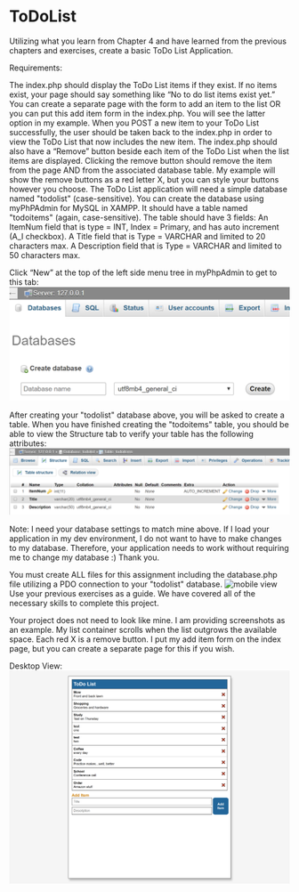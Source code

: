 # ToDoList
Utilizing what you learn from Chapter 4 and have learned from the previous chapters and exercises, create a basic ToDo List Application.

Requirements:

The index.php should display the ToDo List items if they exist. If no items exist, your page should say something like “No to do list items exist yet.”
You can create a separate page with the form to add an item to the list OR you can put this add item form in the index.php. You will see the latter option in my example.
When you POST a new item to your ToDo List successfully, the user should be taken back to the index.php in order to view the ToDo List that now includes the new item.
The index.php should also have a “Remove” button beside each item of the ToDo List when the list items are displayed. Clicking the remove button should remove the item from the page AND from the associated database table. My example will show the remove buttons as a red letter X, but you can style your buttons however you choose.
The ToDo List application will need a simple database named "todolist" (case-sensitive). You can create the database using myPhPAdmin for MySQL in XAMPP. It should have a table named "todoitems" (again, case-sensitive). The table should have 3 fields: 
An ItemNum field that is type = INT, Index = Primary, and has auto increment (A_I checkbox).
A Title field that is Type = VARCHAR and  limited to 20 characters max. 
A Description field that is Type = VARCHAR and  limited to 50 characters max.


Click “New” at the top of the left side menu tree in myPhpAdmin to get to this tab:
![picture 1](/01.PNG?raw=true "")




After creating your "todolist" database above, you will be asked to create a table. When you have finished creating the "todoitems" table, you should be able to view the Structure tab to verify your table has the following attributes:
![picture 2](/02.PNG?raw=true "")



Note: I need your database settings to match mine above. If I load your application in my dev environment, I do not want to have to make changes to my database. Therefore, your application needs to work without requiring me to change my database :) Thank you.

 

You must create ALL files for this assignment including the database.php file utilizing a PDO connection to your "todolist" database.
![mobile view](/mobile.PNG?raw=true "")
Use your previous exercises as a guide. We have covered all of the necessary skills to complete this project.

Your project does not need to look like mine. I am providing screenshots as an example. My list container scrolls when the list outgrows the available space. Each red X is a remove button. I put my add item form on the index page, but you can create a separate page for this if you wish. 




Desktop View:
![desktop view](/desktop.PNG?raw=true "")
